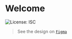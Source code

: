 # Welcome

![License: ISC](https://img.shields.io/github/license/piouson/piouson.github.io)

> See the design on [`Figma`](https://www.figma.com/file/LxsszimuCOwyqd3U7IEyxb/piouson.github.io?node-id=0%3A1)
